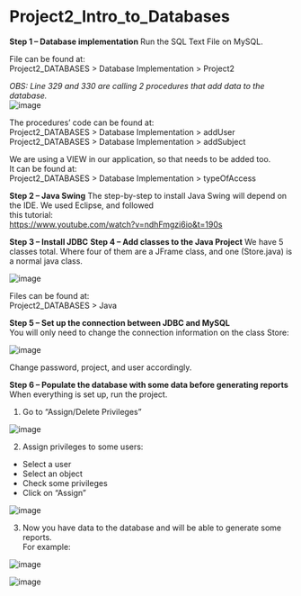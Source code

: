 # Project2_Intro_to_Databases

**Step 1 – Database implementation** 
Run the SQL Text File on MySQL.

File can be found at:  
Project2_DATABASES > Database Implementation > Project2  

*OBS: Line 329 and 330 are calling 2 procedures that add data to the database.*  
![image](https://user-images.githubusercontent.com/54336594/148451691-7d15a266-bd33-4a93-9c44-8549c54d02cd.png)

The procedures’ code can be found at:  
Project2_DATABASES > Database Implementation > addUser  
Project2_DATABASES > Database Implementation > addSubject  

We are using a VIEW in our application, so that needs to be added too.  
It can be found at:  
Project2_DATABASES > Database Implementation > typeOfAccess  

**Step 2 – Java Swing**
The step-by-step to install Java Swing will depend on the IDE. We used Eclipse, and followed  
this tutorial:  
https://www.youtube.com/watch?v=ndhFmgzi6io&t=190s  

**Step 3 – Install JDBC**
**Step 4 – Add classes to the Java Project**
We have 5 classes total. Where four of them are a JFrame class, and one (Store.java) is a normal
java class. 

![image](https://user-images.githubusercontent.com/54336594/148451882-f50f28fc-65e1-44b4-81f6-e51154b68d6a.png)

Files can be found at:  
Project2_DATABASES > Java

**Step 5 – Set up the connection between JDBC and MySQL**  
You will only need to change the connection information on the class Store:  

![image](https://user-images.githubusercontent.com/54336594/148451961-6ba907f6-f3da-4f5d-8f30-e15d62ccf5e0.png)

Change password, project, and user accordingly.  

**Step 6 – Populate the database with some data before generating reports** 
When everything is set up, run the project.  

1) Go to “Assign/Delete Privileges”

![image](https://user-images.githubusercontent.com/54336594/148452053-6dca5ad8-347d-4c48-ad89-1b66348c7fb5.png)


2) Assign privileges to some users:  
- Select a user  
- Select an object  
- Check some privileges  
- Click on “Assign”  

![image](https://user-images.githubusercontent.com/54336594/148452091-7353161d-107b-4b19-8e1a-81e69c76dfc8.png)

3) Now you have data to the database and will be able to generate some reports.  
For example:  

![image](https://user-images.githubusercontent.com/54336594/148452136-396b724e-f4f0-440b-b23b-77c45af600b9.png)  

![image](https://user-images.githubusercontent.com/54336594/148452165-609e1a04-67c2-438e-98f2-84db54b35404.png)  
 



